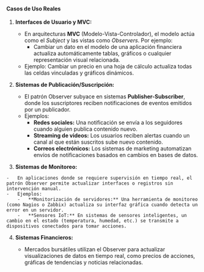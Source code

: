 #### **Casos de Uso Reales**

1.  **Interfaces de Usuario y MVC:**
    
    -   En arquitecturas **MVC** (Modelo-Vista-Controlador), el modelo actúa como el _Subject_ y las vistas como _Observers_. Por ejemplo:
        -   Cambiar un dato en el modelo de una aplicación financiera actualiza automáticamente tablas, gráficos o cualquier representación visual relacionada.
    -   Ejemplo: Cambiar un precio en una hoja de cálculo actualiza todas las celdas vinculadas y gráficos dinámicos.
2.  **Sistemas de Publicación/Suscripción:**
    
    -   El patrón Observer subyace en sistemas **Publisher-Subscriber**, donde los suscriptores reciben notificaciones de eventos emitidos por un publicador.
    -   Ejemplos:
        -   **Redes sociales:** Una notificación se envía a los seguidores cuando alguien publica contenido nuevo.
        -   **Streaming de videos:** Los usuarios reciben alertas cuando un canal al que están suscritos sube nuevo contenido.
        -   **Correos electrónicos:** Los sistemas de marketing automatizan envíos de notificaciones basados en cambios en bases de datos.
3.   **Sistemas de Monitoreo:**
    
    -   En aplicaciones donde se requiere supervisión en tiempo real, el patrón Observer permite actualizar interfaces o registros sin intervención manual.
    -   Ejemplos:
        -   **Monitorización de servidores:** Una herramienta de monitoreo (como Nagios o Zabbix) actualiza su interfaz gráfica cuando detecta un error en un servidor.
        -   **Sensores IoT:** En sistemas de sensores inteligentes, un cambio en el estado (temperatura, humedad, etc.) se transmite a dispositivos conectados para tomar acciones.
4.  **Sistemas Financieros:**
    
    -   Mercados bursátiles utilizan el Observer para actualizar visualizaciones de datos en tiempo real, como precios de acciones, gráficas de tendencias y noticias relacionadas.